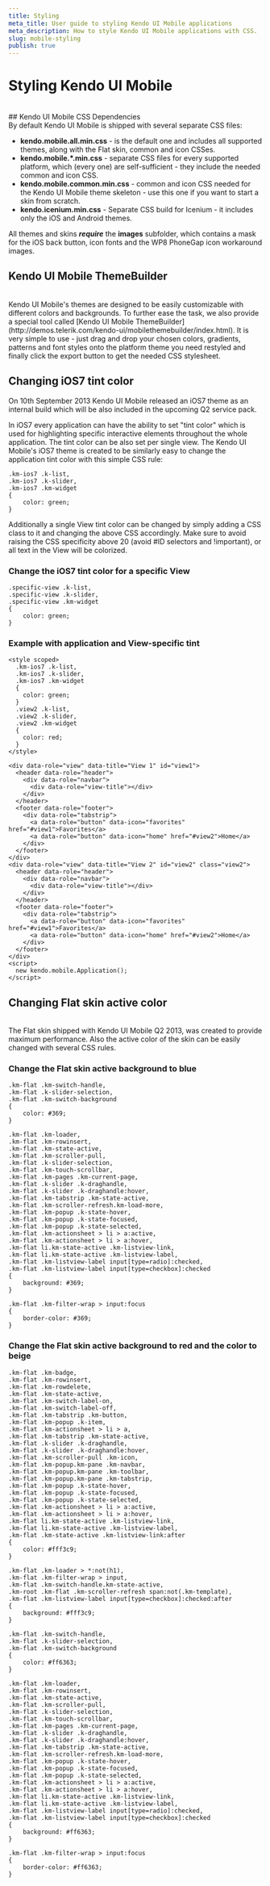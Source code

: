 ```yaml
---
title: Styling
meta_title: User guide to styling Kendo UI Mobile applications
meta_description: How to style Kendo UI Mobile applications with CSS.
slug: mobile-styling
publish: true
---
```


# Styling Kendo UI Mobile

<br/>
## Kendo UI Mobile CSS Dependencies

<br/>
By default Kendo UI Mobile is shipped with several separate CSS files:

* **kendo.mobile.all.min.css** - is the default one and includes all supported themes, along with the Flat skin, common and icon CSSes.
* **kendo.mobile.\*.min.css** - separate CSS files for every supported platform, which (every one) are self-sufficient - they include the needed common and icon CSS.
* **kendo.mobile.common.min.css** - common and icon CSS needed for the Kendo UI Mobile theme skeleton - use this one if you want to start a skin from scratch.
* **kendo.icenium.min.css** - Separate CSS build for Icenium - it includes only the iOS and Android themes.

All themes and skins ***require*** the **images** subfolder, which contains a mask for the iOS back button, icon fonts and the WP8 PhoneGap icon workaround images.

## Kendo UI Mobile ThemeBuilder

<br/>
Kendo UI Mobile's themes are designed to be easily customizable with different colors and backgrounds.
To further ease the task, we also provide a special tool called [Kendo UI Mobile ThemeBuilder](http://demos.telerik.com/kendo-ui/mobilethemebuilder/index.html).
It is very simple to use - just drag and drop your chosen colors, gradients, patterns and font styles onto the platform theme you need restyled and finally click the export button to get
the needed CSS stylesheet.

## Changing iOS7 tint color

On 10th September 2013 Kendo UI Mobile released an iOS7 theme as an internal build which will be also included in the upcoming Q2 service pack.

In iOS7 every application can have the ability to set "tint color" which is used for highlighting specific interactive elements throughout the whole application.
The tint color can be also set per single view. The Kendo UI Mobile's iOS7 theme is created to be similarly easy to change the application tint color with this simple CSS rule:

    .km-ios7 .k-list,
    .km-ios7 .k-slider,
    .km-ios7 .km-widget
    {
        color: green;
    }

Additionally a single View tint color can be changed by simply adding a CSS class to it and changing the above CSS accordingly. Make sure to avoid raising the CSS specificity above 20
(avoid #ID selectors and !important), or all text in the View will be colorized.

### Change the iOS7 tint color for a specific View

    .specific-view .k-list,
    .specific-view .k-slider,
    .specific-view .km-widget
    {
        color: green;
    }

### Example with application and View-specific tint

    <style scoped>
      .km-ios7 .k-list,
      .km-ios7 .k-slider,
      .km-ios7 .km-widget
      {
        color: green;
      }
      .view2 .k-list,
      .view2 .k-slider,
      .view2 .km-widget
      {
        color: red;
      }
    </style>

    <div data-role="view" data-title="View 1" id="view1">
      <header data-role="header">
        <div data-role="navbar">
          <div data-role="view-title"></div>
        </div>
      </header>
      <footer data-role="footer">
        <div data-role="tabstrip">
          <a data-role="button" data-icon="favorites" href="#view1">Favorites</a>
          <a data-role="button" data-icon="home" href="#view2">Home</a>
        </div>
      </footer>
    </div>
    <div data-role="view" data-title="View 2" id="view2" class="view2">
      <header data-role="header">
        <div data-role="navbar">
          <div data-role="view-title"></div>
        </div>
      </header>
      <footer data-role="footer">
        <div data-role="tabstrip">
          <a data-role="button" data-icon="favorites" href="#view1">Favorites</a>
          <a data-role="button" data-icon="home" href="#view2">Home</a>
        </div>
      </footer>
    </div>
    <script>
      new kendo.mobile.Application();
    </script>

## Changing Flat skin active color

<br/>
The Flat skin shipped with Kendo UI Mobile Q2 2013, was created to provide maximum performance. Also the active color of the skin can be easily changed with several CSS rules.

### Change the Flat skin active background to blue

    .km-flat .km-switch-handle,
    .km-flat .k-slider-selection,
    .km-flat .km-switch-background
    {
        color: #369;
    }

    .km-flat .km-loader,
    .km-flat .km-rowinsert,
    .km-flat .km-state-active,
    .km-flat .km-scroller-pull,
    .km-flat .k-slider-selection,
    .km-flat .km-touch-scrollbar,
    .km-flat .km-pages .km-current-page,
    .km-flat .k-slider .k-draghandle,
    .km-flat .k-slider .k-draghandle:hover,
    .km-flat .km-tabstrip .km-state-active,
    .km-flat .km-scroller-refresh.km-load-more,
    .km-flat .km-popup .k-state-hover,
    .km-flat .km-popup .k-state-focused,
    .km-flat .km-popup .k-state-selected,
    .km-flat .km-actionsheet > li > a:active,
    .km-flat .km-actionsheet > li > a:hover,
    .km-flat li.km-state-active .km-listview-link,
    .km-flat li.km-state-active .km-listview-label,
    .km-flat .km-listview-label input[type=radio]:checked,
    .km-flat .km-listview-label input[type=checkbox]:checked
    {
        background: #369;
    }

    .km-flat .km-filter-wrap > input:focus
    {
        border-color: #369;
    }

### Change the Flat skin active background to red and the color to beige

    .km-flat .km-badge,
    .km-flat .km-rowinsert,
    .km-flat .km-rowdelete,
    .km-flat .km-state-active,
    .km-flat .km-switch-label-on,
    .km-flat .km-switch-label-off,
    .km-flat .km-tabstrip .km-button,
    .km-flat .km-popup .k-item,
    .km-flat .km-actionsheet > li > a,
    .km-flat .km-tabstrip .km-state-active,
    .km-flat .k-slider .k-draghandle,
    .km-flat .k-slider .k-draghandle:hover,
    .km-flat .km-scroller-pull .km-icon,
    .km-flat .km-popup.km-pane .km-navbar,
    .km-flat .km-popup.km-pane .km-toolbar,
    .km-flat .km-popup.km-pane .km-tabstrip,
    .km-flat .km-popup .k-state-hover,
    .km-flat .km-popup .k-state-focused,
    .km-flat .km-popup .k-state-selected,
    .km-flat .km-actionsheet > li > a:active,
    .km-flat .km-actionsheet > li > a:hover,
    .km-flat li.km-state-active .km-listview-link,
    .km-flat li.km-state-active .km-listview-label,
    .km-flat .km-state-active .km-listview-link:after
    {
        color: #fff3c9;
    }

    .km-flat .km-loader > *:not(h1),
    .km-flat .km-filter-wrap > input,
    .km-flat .km-switch-handle.km-state-active,
    .km-root .km-flat .km-scroller-refresh span:not(.km-template),
    .km-flat .km-listview-label input[type=checkbox]:checked:after
    {
        background: #fff3c9;
    }

    .km-flat .km-switch-handle,
    .km-flat .k-slider-selection,
    .km-flat .km-switch-background
    {
        color: #ff6363;
    }

    .km-flat .km-loader,
    .km-flat .km-rowinsert,
    .km-flat .km-state-active,
    .km-flat .km-scroller-pull,
    .km-flat .k-slider-selection,
    .km-flat .km-touch-scrollbar,
    .km-flat .km-pages .km-current-page,
    .km-flat .k-slider .k-draghandle,
    .km-flat .k-slider .k-draghandle:hover,
    .km-flat .km-tabstrip .km-state-active,
    .km-flat .km-scroller-refresh.km-load-more,
    .km-flat .km-popup .k-state-hover,
    .km-flat .km-popup .k-state-focused,
    .km-flat .km-popup .k-state-selected,
    .km-flat .km-actionsheet > li > a:active,
    .km-flat .km-actionsheet > li > a:hover,
    .km-flat li.km-state-active .km-listview-link,
    .km-flat li.km-state-active .km-listview-label,
    .km-flat .km-listview-label input[type=radio]:checked,
    .km-flat .km-listview-label input[type=checkbox]:checked
    {
        background: #ff6363;
    }

    .km-flat .km-filter-wrap > input:focus
    {
        border-color: #ff6363;
    }

